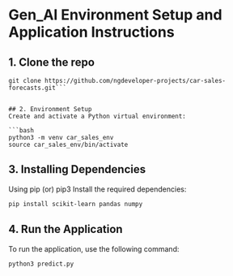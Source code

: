 # Gen_AI Environment Setup and Application Instructions

## 1. Clone the repo
```
git clone https://github.com/ngdeveloper-projects/car-sales-forecasts.git```


## 2. Environment Setup
Create and activate a Python virtual environment:

```bash
python3 -m venv car_sales_env
source car_sales_env/bin/activate
```

## 3. Installing Dependencies
Using pip (or) pip3
Install the required dependencies:

```bash
pip install scikit-learn pandas numpy
```

## 4. Run the Application

To run the application, use the following command:

```bash
python3 predict.py
```

